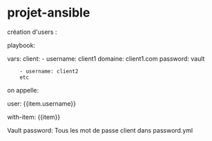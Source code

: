 # projet-ansible


création d'users :

playbook:

vars:
    client:
        - username: client1
         domaine: client1.com
         password: vault

        - username: client2
        etc



on appelle:

user: {{item.username}}

with-item:
    {{item}}


Vault password:
Tous les mot de passe client dans password.yml